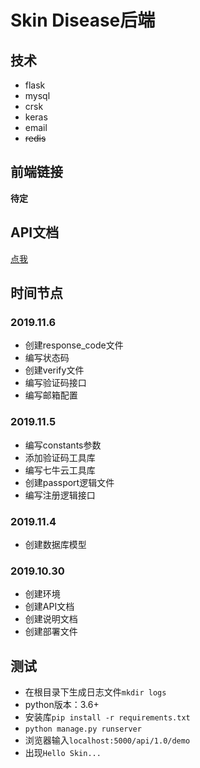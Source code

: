 # Skin Disease后端
## 技术
- flask
- mysql
- crsk
- keras
- email
- ~~redis~~

## 前端链接
**待定**

## API文档
[点我](./API.md)

## 时间节点

### 2019.11.6
- 创建response_code文件
- 编写状态码
- 创建verify文件
- 编写验证码接口
- 编写邮箱配置

### 2019.11.5
- 编写constants参数
- 添加验证码工具库
- 编写七牛云工具库
- 创建passport逻辑文件
- 编写注册逻辑接口

### 2019.11.4
- 创建数据库模型

### 2019.10.30
- 创建环境
- 创建API文档
- 创建说明文档
- 创建部署文件

## 测试
- 在根目录下生成日志文件`mkdir logs`
- python版本：3.6+
- 安装库`pip install -r requirements.txt`
- `python manage.py runserver`
- 浏览器输入`localhost:5000/api/1.0/demo`
- 出现`Hello Skin...`


